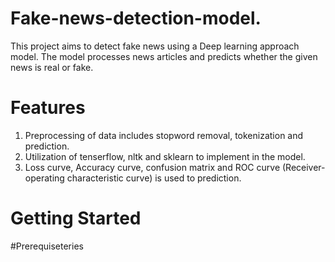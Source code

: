 # Fake-news-detection-model.
This project aims to detect fake news using a Deep learning approach model. The model processes news articles and predicts whether the given news is real or fake.
# Features
1. Preprocessing of data includes stopword removal, tokenization and prediction.
2. Utilization of tenserflow, nltk and sklearn to implement in the model.
3. Loss curve, Accuracy curve, confusion matrix and ROC curve (Receiver-operating characteristic curve) is used to prediction.
# Getting Started
#Prerequiseteries
